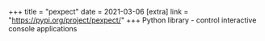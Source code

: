 +++
title = "pexpect"
date = 2021-03-06
[extra]
link = "https://pypi.org/project/pexpect/"
+++
Python library - control interactive console applications

